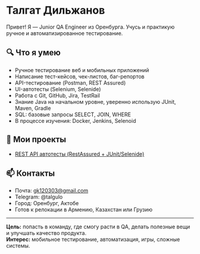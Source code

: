 # Талгат Дильжанов

Привет! Я — Junior QA Engineer из Оренбурга. Учусь и практикую ручное и автоматизированное тестирование.

## 🔍 Что я умею

- Ручное тестирование веб и мобильных приложений
- Написание тест-кейсов, чек-листов, баг-репортов
- API-тестирование (Postman, REST Assured)
- UI-автотесты (Selenium, Selenide)
- Работа с Git, GitHub, Jira, TestRail
- Знание Java на начальном уровне, уверенно использую JUnit, Maven, Gradle
- SQL: базовые запросы SELECT, JOIN, WHERE
- В процессе изучения: Docker, Jenkins, Selenoid

## 🚀 Мои проекты

- [REST API автотесты (RestAssured + JUnit/Selenide)](https://github.com/coloboc-finder/TestSwaggerPetstoreBackendFrontend)

## 📫 Контакты

- Почта: gk120303@gmail.com
- Telegram: @talgulo
- Город: Оренбург, Актобе 
- Готов к релокации в Армению, Казахстан или Грузию

---

**Цель:** попасть в команду, где смогу расти в QA, делать полезные вещи и улучшать качество продукта.  
**Интерес:** мобильное тестирование, автоматизация, игры, сложные системы.
